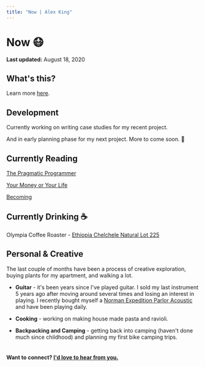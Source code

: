 ```yaml
---
title: "Now | Alex King"
---
```


# **Now** 😷

**Last updated:** August 18, 2020

## What's this?

Learn more <a href="https://nownownow.com/about" target="_blank" rel="noopener noreferrer">here</a>.

## Development

Currently working on writing case studies for my recent project.

And in early planning phase for my next project. More to come soon. 🤫

## Currently Reading

<a href="https://www.amazon.com/Pragmatic-Programmer-journey-mastery-Anniversary/dp/0135957052/ref=sr_1_1?dchild=1&keywords=pragmatic+programmer&qid=1595821756&sr=8-1" target="_blank" rel="noopener noreferrer">The Pragmatic Programmer </a>

<a href="https://www.amazon.com/Your-Money-Life-Transforming-Relationship-ebook/dp/B0052MD8VO/ref=sr_1_1?dchild=1&keywords=your+money+or+your+life&qid=1595821865&s=books&sr=1-1" target="_blank" rel="noopener noreferrer">Your Money or Your Life</a>

<a href="https://www.amazon.com/Becoming-Michelle-Obama-ebook/dp/B079ZYWJJ8/ref=tmm_kin_swatch_0?_encoding=UTF8&qid=1597889222&sr=8-1" target="_blank" rel="noopener noreferrer">Becoming</a>

## Currently Drinking ☕️

Olympia Coffee Roaster - <a href="https://www.olympiacoffee.com/collections/coffee/products/chelchele-natural-lot-225" target="_blank" rel="noopener noreferrer">Ethiopia Chelchele Natural Lot 225</a>

## Personal & Creative

The last couple of months have been a process of creative exploration, buying plants for my apartment, and walking a lot.

- **Guitar** - it's been years since I've played guitar. I sold my last instrument 5 years ago after moving around several times and losing an interest in playing. I recently bought myself a <a href="https://www.acclaim-music.com/live/images/T/Norman%20039807%20Acclaim%20thumb.jpg" target="_blank" rel="noopener noreferrer">Norman Expedition Parlor Acoustic</a> and have been playing daily.

- **Cooking** - working on making house made pasta and ravioli.

- **Backpacking and Camping** - getting back into camping (haven't done much since childhood) and planning my first bike camping trips.

#### <br/> Want to connect? [I'd love to hear from you.](/contact)
